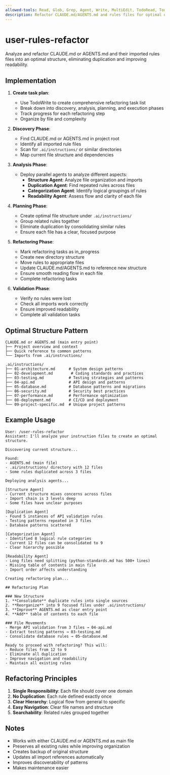 ```yaml
---
allowed-tools: Read, Glob, Grep, Agent, Write, MultiEdit, TodoRead, TodoWrite
description: Refactor CLAUDE.md/AGENTS.md and rules files for optimal organization
---
```


# user-rules-refactor

Analyze and refactor CLAUDE.md or AGENTS.md and their imported rules files into an optimal structure, eliminating duplication and improving readability.

## Implementation

1. **Create task plan**:
   - Use TodoWrite to create comprehensive refactoring task list
   - Break down into discovery, analysis, planning, and execution phases
   - Track progress for each refactoring step
   - Organize by file and complexity

2. **Discovery Phase**:
   - Find CLAUDE.md or AGENTS.md in project root
   - Identify all imported rule files
   - Scan for `.ai/instructions/` or similar directories
   - Map current file structure and dependencies

3. **Analysis Phase**:
   - Deploy parallel agents to analyze different aspects:
     - **Structure Agent**: Analyze file organization and imports
     - **Duplication Agent**: Find repeated rules across files
     - **Categorization Agent**: Identify logical groupings of rules
     - **Readability Agent**: Assess flow and clarity of each file

4. **Planning Phase**:
   - Create optimal file structure under `.ai/instructions/`
   - Group related rules together
   - Eliminate duplication by consolidating similar rules
   - Ensure each file has a clear, focused purpose

5. **Refactoring Phase**:
   - Mark refactoring tasks as in_progress
   - Create new directory structure
   - Move rules to appropriate files
   - Update CLAUDE.md/AGENTS.md to reference new structure
   - Ensure smooth reading flow in each file
   - Complete refactoring tasks

6. **Validation Phase**:
   - Verify no rules were lost
   - Check all imports work correctly
   - Ensure improved readability
   - Complete all validation tasks

## Optimal Structure Pattern

```text
CLAUDE.md or AGENTS.md (main entry point)
├── Project overview and context
├── Quick reference to common patterns
└── Imports from .ai/instructions/

.ai/instructions/
├── 01-architecture.md      # System design patterns
├── 02-development.md        # Coding standards and practices
├── 03-testing.md           # Testing strategies and patterns
├── 04-api.md               # API design and patterns
├── 05-database.md          # Database patterns and migrations
├── 06-security.md          # Security best practices
├── 07-performance.md       # Performance optimization
├── 08-deployment.md        # CI/CD and deployment
└── 09-project-specific.md  # Unique project patterns
```

## Example Usage

```text
User: /user-rules-refactor
Assistant: I'll analyze your instruction files to create an optimal structure.

Discovering current structure...

Found:
- AGENTS.md (main file)
- .ai/instructions/ directory with 12 files
- Some rules duplicated across 3 files

Deploying analysis agents...

[Structure Agent]
- Current structure mixes concerns across files
- Import chain is 3 levels deep
- Some files have unclear purposes

[Duplication Agent]
- Found 5 instances of API validation rules
- Testing patterns repeated in 3 files
- Database patterns scattered

[Categorization Agent]
- Identified 8 logical rule categories
- Current 12 files can be consolidated to 9
- Clear hierarchy possible

[Readability Agent]
- Long files need splitting (python-standards.md has 500+ lines)
- Missing table of contents in main file
- Import order affects understanding

Creating refactoring plan...

## Refactoring Plan

### New Structure
1. **Consolidate** duplicate rules into single sources
2. **Reorganize** into 9 focused files under .ai/instructions/
3. **Improve** AGENTS.md as clear entry point
4. **Add** table of contents to each file

### File Movements
- Merge API validation from 3 files → 04-api.md
- Extract testing patterns → 03-testing.md
- Consolidate database rules → 05-database.md

Ready to proceed with refactoring? This will:
- Reduce files from 12 to 9
- Eliminate all duplication
- Improve navigation and readability
- Maintain all existing rules
```

## Refactoring Principles

1. **Single Responsibility**: Each file should cover one domain
2. **No Duplication**: Each rule defined exactly once
3. **Clear Hierarchy**: Logical flow from general to specific
4. **Easy Navigation**: Clear file names and structure
5. **Searchability**: Related rules grouped together

## Notes

- Works with either CLAUDE.md or AGENTS.md as main file
- Preserves all existing rules while improving organization
- Creates backup of original structure
- Updates all import references automatically
- Improves discoverability of patterns
- Makes maintenance easier